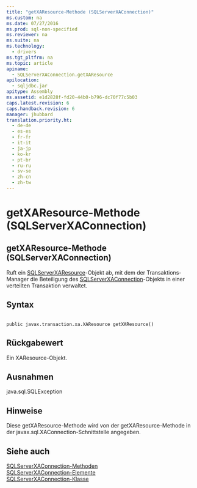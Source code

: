 ```yaml
---
title: "getXAResource-Methode (SQLServerXAConnection)"
ms.custom: na
ms.date: 07/27/2016
ms.prod: sql-non-specified
ms.reviewer: na
ms.suite: na
ms.technology: 
  - drivers
ms.tgt_pltfrm: na
ms.topic: article
apiname: 
  - SQLServerXAConnection.getXAResource
apilocation: 
  - sqljdbc.jar
apitype: Assembly
ms.assetid: e1d2828f-fd20-44b0-b796-dc70f77c5b03
caps.latest.revision: 6
caps.handback.revision: 6
manager: jhubbard
translation.priority.ht: 
  - de-de
  - es-es
  - fr-fr
  - it-it
  - ja-jp
  - ko-kr
  - pt-br
  - ru-ru
  - sv-se
  - zh-cn
  - zh-tw
---
```

# getXAResource-Methode (SQLServerXAConnection)
    
## getXAResource\-Methode \(SQLServerXAConnection\)  
 Ruft ein [SQLServerXAResource](../content/SQLServerXAResource-Class.md)\-Objekt ab, mit dem der Transaktions\-Manager die Beteiligung des [SQLServerXAConnection](../content/SQLServerXAConnection-Class.md)\-Objekts in einer verteilten Transaktion verwaltet.  
  
## Syntax  
  
```  
  
public javax.transaction.xa.XAResource getXAResource()  
```  
  
## Rückgabewert  
 Ein XAResource\-Objekt.  
  
## Ausnahmen  
 java.sql.SQLException  
  
## Hinweise  
 Diese getXAResource\-Methode wird von der getXAResource\-Methode in der javax.sql.XAConnection\-Schnittstelle angegeben.  
  
## Siehe auch  
 [SQLServerXAConnection-Methoden](../content/SQLServerXAConnection-Methods.md)   
 [SQLServerXAConnection-Elemente](../content/SQLServerXAConnection-Members.md)   
 [SQLServerXAConnection-Klasse](../content/SQLServerXAConnection-Class.md)  
  
  